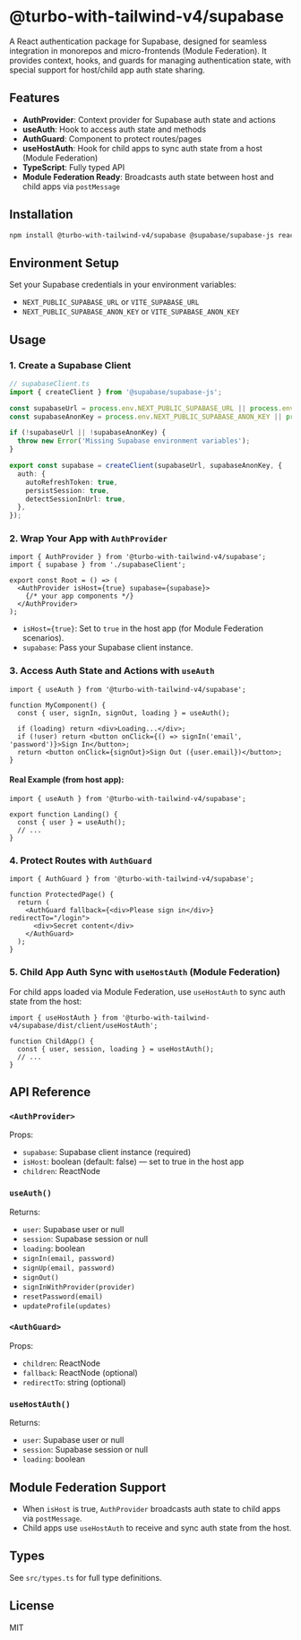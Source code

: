 # @turbo-with-tailwind-v4/supabase

A React authentication package for Supabase, designed for seamless integration in monorepos and micro-frontends (Module Federation). It provides context, hooks, and guards for managing authentication state, with special support for host/child app auth state sharing.

## Features
- **AuthProvider**: Context provider for Supabase auth state and actions
- **useAuth**: Hook to access auth state and methods
- **AuthGuard**: Component to protect routes/pages
- **useHostAuth**: Hook for child apps to sync auth state from a host (Module Federation)
- **TypeScript**: Fully typed API
- **Module Federation Ready**: Broadcasts auth state between host and child apps via `postMessage`

## Installation

```bash
npm install @turbo-with-tailwind-v4/supabase @supabase/supabase-js react
```

## Environment Setup

Set your Supabase credentials in your environment variables:

- `NEXT_PUBLIC_SUPABASE_URL` or `VITE_SUPABASE_URL`
- `NEXT_PUBLIC_SUPABASE_ANON_KEY` or `VITE_SUPABASE_ANON_KEY`

## Usage

### 1. Create a Supabase Client

```ts
// supabaseClient.ts
import { createClient } from '@supabase/supabase-js';

const supabaseUrl = process.env.NEXT_PUBLIC_SUPABASE_URL || process.env.VITE_SUPABASE_URL;
const supabaseAnonKey = process.env.NEXT_PUBLIC_SUPABASE_ANON_KEY || process.env.VITE_SUPABASE_ANON_KEY;

if (!supabaseUrl || !supabaseAnonKey) {
  throw new Error('Missing Supabase environment variables');
}

export const supabase = createClient(supabaseUrl, supabaseAnonKey, {
  auth: {
    autoRefreshToken: true,
    persistSession: true,
    detectSessionInUrl: true,
  },
});
```

### 2. Wrap Your App with `AuthProvider`

```tsx
import { AuthProvider } from '@turbo-with-tailwind-v4/supabase';
import { supabase } from './supabaseClient';

export const Root = () => (
  <AuthProvider isHost={true} supabase={supabase}>
    {/* your app components */}
  </AuthProvider>
);
```
- `isHost={true}`: Set to `true` in the host app (for Module Federation scenarios).
- `supabase`: Pass your Supabase client instance.

### 3. Access Auth State and Actions with `useAuth`

```tsx
import { useAuth } from '@turbo-with-tailwind-v4/supabase';

function MyComponent() {
  const { user, signIn, signOut, loading } = useAuth();

  if (loading) return <div>Loading...</div>;
  if (!user) return <button onClick={() => signIn('email', 'password')}>Sign In</button>;
  return <button onClick={signOut}>Sign Out ({user.email})</button>;
}
```

#### Real Example (from host app):
```tsx
import { useAuth } from '@turbo-with-tailwind-v4/supabase';

export function Landing() {
  const { user } = useAuth();
  // ...
}
```

### 4. Protect Routes with `AuthGuard`

```tsx
import { AuthGuard } from '@turbo-with-tailwind-v4/supabase';

function ProtectedPage() {
  return (
    <AuthGuard fallback={<div>Please sign in</div>} redirectTo="/login">
      <div>Secret content</div>
    </AuthGuard>
  );
}
```

### 5. Child App Auth Sync with `useHostAuth` (Module Federation)

For child apps loaded via Module Federation, use `useHostAuth` to sync auth state from the host:

```tsx
import { useHostAuth } from '@turbo-with-tailwind-v4/supabase/dist/client/useHostAuth';

function ChildApp() {
  const { user, session, loading } = useHostAuth();
  // ...
}
```

## API Reference

### `<AuthProvider>`
Props:
- `supabase`: Supabase client instance (required)
- `isHost`: boolean (default: false) — set to true in the host app
- `children`: ReactNode

### `useAuth()`
Returns:
- `user`: Supabase user or null
- `session`: Supabase session or null
- `loading`: boolean
- `signIn(email, password)`
- `signUp(email, password)`
- `signOut()`
- `signInWithProvider(provider)`
- `resetPassword(email)`
- `updateProfile(updates)`

### `<AuthGuard>`
Props:
- `children`: ReactNode
- `fallback`: ReactNode (optional)
- `redirectTo`: string (optional)

### `useHostAuth()`
Returns:
- `user`: Supabase user or null
- `session`: Supabase session or null
- `loading`: boolean

## Module Federation Support
- When `isHost` is true, `AuthProvider` broadcasts auth state to child apps via `postMessage`.
- Child apps use `useHostAuth` to receive and sync auth state from the host.

## Types
See `src/types.ts` for full type definitions.

## License
MIT
